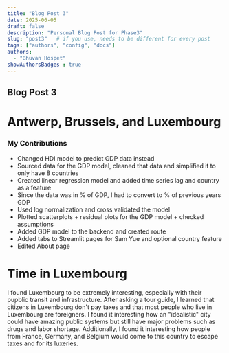 ```yaml
---
title: "Blog Post 3"
date: 2025-06-05
draft: false
description: "Personal Blog Post for Phase3"
slug: "post3"   # if you use, needs to be different for every post
tags: ["authors", "config", "docs"]
authors:
  - "Bhuvan Hospet"
showAuthorsBadges : true
---
```


## Blog Post 3
# Antwerp, Brussels, and Luxembourg

### My Contributions
 - Changed HDI model to predict GDP data instead
 - Sourced data for the GDP model, cleaned that data and simplified it to only have 8 countries
 - Created linear regression model and added time series lag and country as a feature
 - Since the data was in % of GDP, I had to convert to % of previous years GDP
 - Used log normalization and cross validated the model
 - Plotted scatterplots + residual plots for the GDP model + checked assumptions
 - Added GDP model to the backend and created route
 - Added tabs to Streamlit pages for Sam Yue and optional country feature
 - Edited About page

# Time in Luxembourg

I found Luxembourg to be extremely interesting, especially with their pupblic transit and infrastructure. After asking a tour guide, I learned that citizens in Luxembourg don't pay taxes and that most people who live in Luxembourg are foreigners. I found it interesting how an "idealistic" city could have amazing public systems but still have major problems such as drugs and labor shortage. Additionally, I found it interesting how people from France, Germany, and Belgium would come to this country to escape taxes and for its luxeries.